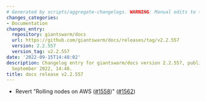 ```yaml
---
# Generated by scripts/aggregate-changelogs. WARNING: Manual edits to this files will be overwritten.
changes_categories:
- Documentation
changes_entry:
  repository: giantswarm/docs
  url: https://github.com/giantswarm/docs/releases/tag/v2.2.557
  version: 2.2.557
  version_tag: v2.2.557
date: '2022-09-15T14:48:02'
description: Changelog entry for giantswarm/docs version 2.2.557, published on 15
  September 2022, 14:48.
title: docs release v2.2.557
---
```


- Revert "Rolling nodes on AWS ([#1558](https://github.com/giantswarm/docs/pull/1558))" ([#1562](https://github.com/giantswarm/docs/pull/1562))
